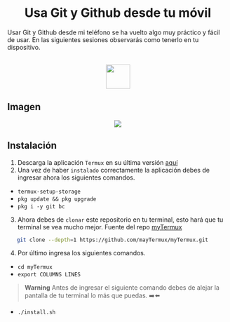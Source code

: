 <h1 align="center">Usa Git y Github desde tu móvil</h1>

<p>Usar Git y Github desde mi teléfono se ha vuelto algo muy práctico y fácil de usar. En las siguientes sesiones observarás como tenerlo en tu dispositivo.</p>

<div align="center" style="display: inline_block"><br>
 <img height="55" width="55" src="https://cdn.jsdelivr.net/gh/devicons/devicon/icons/git/git-plain.svg" />        
</div> 


## Imagen        

<div align="center">
<img src="https://i.postimg.cc/q73K5Nvz/IMG-20220910-193721.jpg">
</div>

## Instalación 

1. Descarga la aplicación `Termux` en su última versión [aquí](https://f-droid.org/packages/com.termux/)
1. Una vez de haber `instalado` correctamente la aplicación debes de ingresar ahora los siguientes comandos.

  
 - `termux-setup-storage`
 - `pkg update && pkg upgrade`
 - `pkg i -y git bc`

3. Ahora debes de `clonar` este repositorio en tu terminal, esto hará que tu terminal se vea mucho mejor.
   Fuente del repo [myTermux](https://github.com/mayTermux/myTermux)
```bash
   git clone --depth=1 https://github.com/mayTermux/myTermux.git
```
4. Por último ingresa los siguientes comandos.
- `cd myTermux`
- `export COLUMNS LINES`
> **Warning**
> Antes de ingresar el siguiente comando debes de alejar la pantalla de tu terminal lo más que puedas. ➡️⬅️
- `./install.sh`
